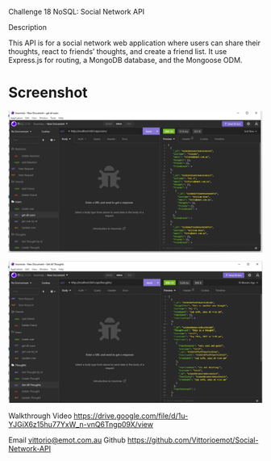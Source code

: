  Challenge 18 NoSQL: Social Network API

Description

This API is for a social network web application where users can share their thoughts, react to friends’ thoughts, and create a friend list. It use Express.js for routing, a MongoDB database, and the Mongoose ODM. 

# Screenshot
![App Image](https://github.com/Vittorioemot/Social-Network-API/blob/main/images/social-network-users.png)



![App Image 2](https://github.com/Vittorioemot/Social-Network-API/blob/main/images/social-network-gett%20all%20thoughts.png)


Walkthrough Video
https://drive.google.com/file/d/1u-YJGiX6z15hu77YxW_n-vnQ6Tngp09X/view


Email vittorio@emot.com.au
Github https://github.com/Vittorioemot/Social-Network-API
